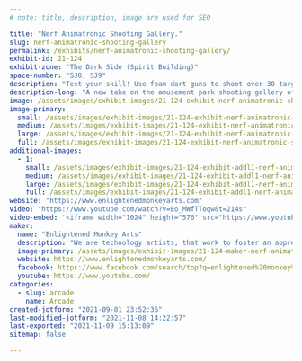 ```yaml
---
# note: title, description, image are used for SEO

title: "Nerf Animatronic Shooting Gallery."
slug: nerf-animatronic-shooting-gallery
permalink: /exhibits/nerf-animatronic-shooting-gallery/
exhibit-id: 21-124
exhibit-zone: "The Dark Side (Spirit Building)"
space-number: "SJ8, SJ9"
description: "Test your skill! Use foam dart guns to shoot over 30 targets and make the creatures come to life. "
description-long: "A new take on the amusement park shooting gallery of old.  Test your skill at Enlightened Monkey Art Nerf Animation Shooting Gallery.  Over thirty targets will test your skill and make you laugh.  Targets include signing fish, dancing robots, banging drums, the Abominable Snowman, bubbles and more.   Appropriate of all ages and all skill levels.  Everyone wins a prize. "
image: /assets/images/exhibit-images/21-124-exhibit-nerf-animatronic-shooting-gallery-shooting-range-halloween-large.JPG
image-primary: 
  small: /assets/images/exhibit-images/21-124-exhibit-nerf-animatronic-shooting-gallery-shooting-range-halloween-small.JPG
  medium: /assets/images/exhibit-images/21-124-exhibit-nerf-animatronic-shooting-gallery-shooting-range-halloween-medium.JPG
  large: /assets/images/exhibit-images/21-124-exhibit-nerf-animatronic-shooting-gallery-shooting-range-halloween-large.JPG
  full: /assets/images/exhibit-images/21-124-exhibit-nerf-animatronic-shooting-gallery-shooting-range-halloween-full.JPG
additional-images: 
  - 1:
    small: /assets/images/exhibit-images/21-124-exhibit-addl1-nerf-animatronic-shooting-gallery-shooting-range-small.JPG
    medium: /assets/images/exhibit-images/21-124-exhibit-addl1-nerf-animatronic-shooting-gallery-shooting-range-medium.JPG
    large: /assets/images/exhibit-images/21-124-exhibit-addl1-nerf-animatronic-shooting-gallery-shooting-range-large.JPG
    full: /assets/images/exhibit-images/21-124-exhibit-addl1-nerf-animatronic-shooting-gallery-shooting-range-full.JPG
website: "https://www.enlightenedmonkeyarts.com"
video: "https://www.youtube.com/watch?v=Eo_MWfTToqw&t=214s"
video-embed: '<iframe width="1024" height="576" src="https://www.youtube.com/embed/Eo_MWfTToqw?feature=oembed" frameborder="0" allow="accelerometer; autoplay; clipboard-write; encrypted-media; gyroscope; picture-in-picture" allowfullscreen></iframe>'
maker: 
  name: "Enlightened Monkey Arts"
  description: "We are technology artists, that work to foster an appreciation for the medium by providing tech art and installations for museums, galleries, gala, festivals and more.  We work to foster collaborative relationships with other tech artist to promote their work and help them earn a living. "
  image-primary: /assets/images/exhibit-images/21-124-maker-nerf-animatronic-shooting-gallery-enlightend-monkey-logo-transparent-medium.png
  website: https://www.enlightenedmonkeyarts.com/
  facebook: https://www.facebook.com/search/top?q=enlightened%20monkey%20arts
  youtube: https://www.youtube.com/
categories: 
  - slug: arcade
    name: Arcade
created-jotform: "2021-09-01 23:52:36"
last-modified-jotform: "2021-11-08 14:22:57"
last-exported: "2021-11-09 15:13:09"
sitemap: false

---
```

